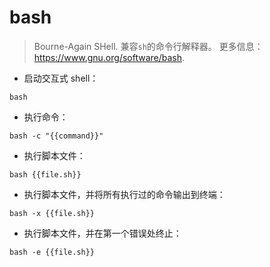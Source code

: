# bash

> Bourne-Again SHell.
> 兼容`sh`的命令行解释器。
> 更多信息：<https://www.gnu.org/software/bash>.

- 启动交互式 shell：

`bash`

- 执行命令：

`bash -c "{{command}}"`

- 执行脚本文件：

`bash {{file.sh}}`

- 执行脚本文件，并将所有执行过的命令输出到终端：

`bash -x {{file.sh}}`

- 执行脚本文件，并在第一个错误处终止：

`bash -e {{file.sh}}`
